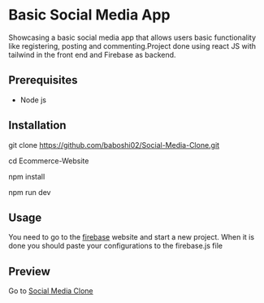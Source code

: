 # Basic Social Media App

Showcasing a basic social media app that allows users basic functionality like registering, posting and commenting.Project done using react JS with tailwind in the front end and Firebase as backend.

## Prerequisites
- Node js



## Installation

git clone https://github.com/baboshi02/Social-Media-Clone.git

cd Ecommerce-Website

npm install

npm run dev

## Usage
You need to go to the [firebase](https://firebase.google.com/) website and start a new project. When it is done you should paste your configurations to the firebase.js file

## Preview 
Go to [Social Media Clone](https://baboshi02.github.io/Social-Media-Clone/)

